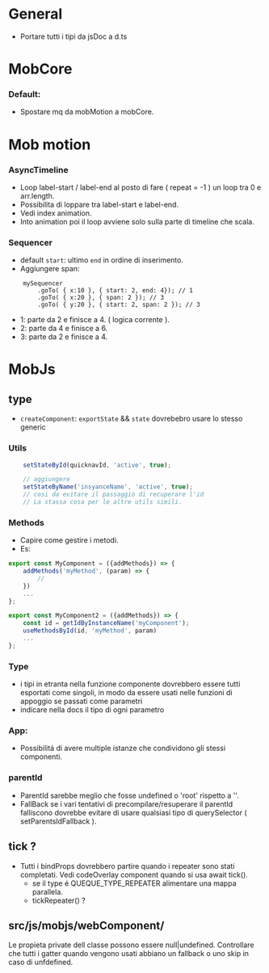# General
- Portare tutti i tipi da jsDoc a d.ts

# MobCore

### Default:
- Spostare mq da mobMotion a mobCore.

# Mob motion

### AsyncTimeline
- Loop label-start / label-end al posto di fare ( repeat = -1 ) un loop tra 0 e arr.length.
- Possibilita di loppare tra label-start e label-end.
- Vedi index animation.
- Into animation poi il loop avviene solo sulla parte di timeline che scala.

### Sequencer
- default `start`: ultimo `end` in ordine di inserimento.
- Aggiungere span:<br/>

```
    mySequencer
        .goTo( { x:10 }, { start: 2, end: 4}); // 1
        .goTo( { x:20 }, { span: 2 }); // 3
        .goTo( { y:20 }, { start: 2, span: 2 }); // 3
```
- 1: parte da 2 e finisce a 4. ( logica corrente ).
- 2: parte da 4 e finisce a 6.
- 3: parte da 2 e finisce a 4.


# MobJs

## type
- `createComponent`: `exportState` && `state` dovrebebro usare lo stesso generic<T>

### Utils

```js
    setStateById(quicknavId, 'active', true);

    // aggiungere
    setStateByName('insyanceName', 'active', true);
    // cosi da evitare il passaggio di recuperare l'id
    // La stassa cosa per le altre utils simili.
```

### Methods
- Capire come gestire i metodi.
- Es:

```js
export const MyComponent = ({addMethods}) => {
    addMethods('myMethod', (param) => {
        //
    })
    ...
};
```

```js
export const MyComponent2 = ({addMethods}) => {
    const id = getIdByInstanceName('myComponent');
    useMethodsById(id, 'myMethod', param)
    ...
};
```


### Type
- i tipi in etranta nella funzione componente dovrebbero essere tutti esportati come singoli, in modo da essere usati nelle funzioni di appoggio se passati come parametri
- indicare nella docs il tipo di ogni parametro


### App:
- Possibilitá di avere multiple istanze che condividono gli stessi componenti.

### parentId
- ParentId sarebbe meglio che fosse undefined o 'root' rispetto a ''.
- FallBack se i vari tentativi di precompilare/resuperare il parentId falliscono dovrebbe evitare di usare qualsiasi tipo di querySelector ( setParentsIdFallback ).

## tick ?
- Tutti i bindProps dovrebbero partire quando i repeater sono stati completati. Vedi codeOverlay component quando si usa await tick().
    - se il type é QUEQUE_TYPE_REPEATER alimentare una mappa parallela.
    - tickRepeater() ?

## src/js/mobjs/webComponent/
Le propieta private dell classe possono essere null|undefined.
Controllare che tutti i gatter quando vengono usati abbiano un fallback o uno skip in caso di unfdefined.





